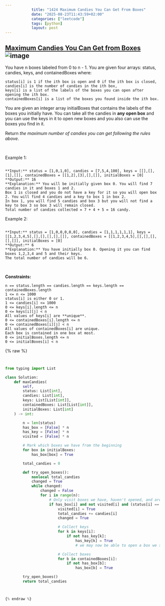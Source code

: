 ```yaml
---
            title: "1424 Maximum Candies You Can Get From Boxes"
            date: "2025-08-23T11:43:59+02:00"
            categories: ["leetcode"]
            tags: [python]
            layout: post
---
```

            
## [Maximum Candies You Can Get from Boxes](https://leetcode.com/problems/maximum-candies-you-can-get-from-boxes) ![image](https://img.shields.io/badge/Difficulty-Hard-red)

You have n boxes labeled from 0 to n - 1. You are given four arrays: status, candies, keys, and containedBoxes where:

	status[i] is 1 if the ith box is open and 0 if the ith box is closed,
	candies[i] is the number of candies in the ith box,
	keys[i] is a list of the labels of the boxes you can open after opening the ith box.
	containedBoxes[i] is a list of the boxes you found inside the ith box.

You are given an integer array initialBoxes that contains the labels of the boxes you initially have. You can take all the candies in **any open box** and you can use the keys in it to open new boxes and you also can use the boxes you find in it.

Return *the maximum number of candies you can get following the rules above*.

 

Example 1:

```

**Input:** status = [1,0,1,0], candies = [7,5,4,100], keys = [[],[],[1],[]], containedBoxes = [[1,2],[3],[],[]], initialBoxes = [0]
**Output:** 16
**Explanation:** You will be initially given box 0. You will find 7 candies in it and boxes 1 and 2.
Box 1 is closed and you do not have a key for it so you will open box 2. You will find 4 candies and a key to box 1 in box 2.
In box 1, you will find 5 candies and box 3 but you will not find a key to box 3 so box 3 will remain closed.
Total number of candies collected = 7 + 4 + 5 = 16 candy.

```

Example 2:

```

**Input:** status = [1,0,0,0,0,0], candies = [1,1,1,1,1,1], keys = [[1,2,3,4,5],[],[],[],[],[]], containedBoxes = [[1,2,3,4,5],[],[],[],[],[]], initialBoxes = [0]
**Output:** 6
**Explanation:** You have initially box 0. Opening it you can find boxes 1,2,3,4 and 5 and their keys.
The total number of candies will be 6.

```

 

**Constraints:**

	n == status.length == candies.length == keys.length == containedBoxes.length
	1 <= n <= 1000
	status[i] is either 0 or 1.
	1 <= candies[i] <= 1000
	0 <= keys[i].length <= n
	0 <= keys[i][j] < n
	All values of keys[i] are **unique**.
	0 <= containedBoxes[i].length <= n
	0 <= containedBoxes[i][j] < n
	All values of containedBoxes[i] are unique.
	Each box is contained in one box at most.
	0 <= initialBoxes.length <= n
	0 <= initialBoxes[i] < n

{% raw %}


```python


from typing import List

class Solution:
    def maxCandies(
        self,
        status: List[int],
        candies: List[int],
        keys: List[List[int]],
        containedBoxes: List[List[int]],
        initialBoxes: List[int]
    ) -> int:

        n = len(status)
        has_box = [False] * n
        has_key = [False] * n
        visited = [False] * n

        # Mark which boxes we have from the beginning
        for box in initialBoxes:
            has_box[box] = True

        total_candies = 0

        def try_open_boxes():
            nonlocal total_candies
            changed = True
            while changed:
                changed = False
                for i in range(n):
                    # Only visit boxes we have, haven't opened, and are now openable
                    if has_box[i] and not visited[i] and (status[i] == 1 or has_key[i]):
                        visited[i] = True
                        total_candies += candies[i]
                        changed = True

                        # Collect keys
                        for k in keys[i]:
                            if not has_key[k]:
                                has_key[k] = True
                                # we may now be able to open a box we skipped earlier

                        # Collect boxes
                        for b in containedBoxes[i]:
                            if not has_box[b]:
                                has_box[b] = True

        try_open_boxes()
        return total_candies



{% endraw %}
```
